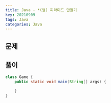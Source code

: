 ```yaml
---
title: Java - *(별) 피라미드 만들기
key: 20210909
tags: Java
categories: Java
---
```


## 문제 




## 풀이
~~~java
class Game {
    public static void main(String[] args) {

    }
}
~~~